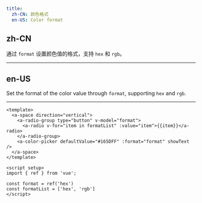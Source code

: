 ```yaml
title:
  zh-CN: 颜色格式
  en-US: Color format
```

## zh-CN

通过 `format` 设置颜色值的格式，支持 `hex` 和 `rgb`。

---

## en-US

Set the format of the color value through `format`, supporting `hex` and `rgb`.

---

```vue
<template>
  <a-space direction="vertical">
    <a-radio-group type="button" v-model="format">
      <a-radio v-for="item in formatList" :value="item">{{item}}</a-radio>
    </a-radio-group>
    <a-color-picker defaultValue="#165DFF" :format="format" showText />
  </a-space>
</template>

<script setup>
import { ref } from 'vue';

const format = ref('hex')
const formatList = ['hex', 'rgb']
</script>
```
